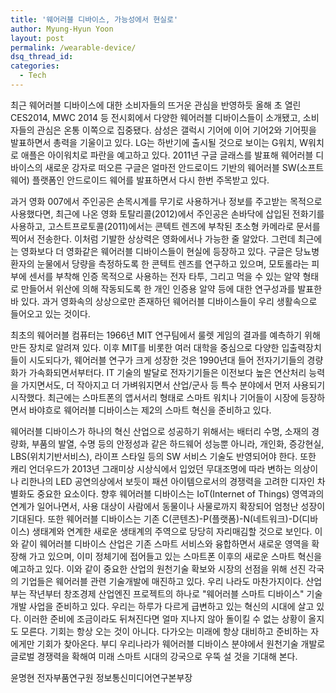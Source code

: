 ```yaml
---
title: '웨어러블 디바이스, 가능성에서 현실로'
author: Myung-Hyun Yoon
layout: post
permalink: /wearable-device/
dsq_thread_id:
categories:
  - Tech
---
```


최근 웨어러블 디바이스에 대한 소비자들의 뜨거운 관심을 반영하듯 올해 초 열린 CES2014, MWC 2014 등 전시회에서 
다양한 웨어러블 디바이스들이 소개됐고, 소비자들의 관심은 온통 이쪽으로 집중됐다. 삼성은 갤럭시 기어에 이어 기어2와 
기어핏을 발표하면서 총력을 기울이고 있다. 
LG는 하반기에 출시될 것으로 보이는 G워치, W워치로 애플은 아이워치로 파란을 예고하고 있다. 
2011년 구글 글래스를 발표해 웨어러블 디바이스의 새로운 강자로 떠오른 구글은 얼마전 안드로이드 기반의 웨어러블 SW(소프트웨어)
플랫폼인 안드로이드 웨어를 발표하면서 다시 한번 주목받고 있다.

과거 영화 007에서 주인공은 손목시계를 무기로 사용하거나 정보를 주고받는 목적으로 사용했다면, 최근에 나온 영화 
토탈리콜(2012)에서 주인공은 손바닥에 삽입된 전화기를 사용하고, 고스트프로토콜(2011)에서는 콘텍트 렌즈에 부착된 
초소형 카메라로 문서를 찍어서 전송한다. 
이처럼 기발한 상상력은 영화에서나 가능한 줄 알았다. 
그런데 최근에는 영화보다 더 영화같은 웨어러블 디바이스들이 현실에 등장하고 있다. 
구글은 당뇨병 환자의 눈물에서 당량을 측정하도록 한 콘텍트 렌즈를 연구하고 있으며, 모토롤라는 피부에 센서를 부착해 
인증 목적으로 사용하는 전자 타투, 그리고 먹을 수 있는 알약 형태로 만들어서 위산에 의해 작동되도록 한 개인 인증용 
알약 등에 대한 연구성과를 발표한바 있다. 
과거 영화속의 상상으로만 존재하던 웨어러블 디바이스들이 우리 생활속으로 들어오고 있는 것이다.

최초의 웨어러블 컴퓨터는 1966년 MIT 연구팀에서 룰렛 게임의 결과를 예측하기 위해 만든 장치로 알려져 있다. 
이후 MIT를 비롯한 여러 대학을 중심으로 다양한 입출력장치들이 시도되다가, 웨어러블 연구가 크게 성장한 것은 1990년대 
들어 전자기기들의 경량화가 가속화되면서부터다. 
IT 기술의 발달로 전자기기들은 이전보다 높은 연산처리 능력을 가지면서도, 더 작아지고 더 가벼워지면서 산업/군사 등 
특수 분야에서 먼저 사용되기 시작했다. 
최근에는 스마트폰의 앱서서리 형태로 스마트 워치나 기어들이 시장에 등장하면서 바야흐로 웨어러블 디바이스는 제2의 스마트 
혁신을 준비하고 있다.

웨어러블 디바이스가 하나의 혁신 산업으로 성공하기 위해서는 배터리 수명, 소재의 경량화, 부품의 발열, 수명 등의 안정성과 
같은 하드웨어 성능뿐 아니라, 개인화, 증강현실, LBS(위치기반서비스), 라이프 스타일 등의 SW 서비스 기술도 반영되어야 한다. 
또한 캐리 언더우드가 2013년 그래미상 시상식에서 입었던 무대조명에 따라 변하는 의상이나 리한나의 LED 공연의상에서 보듯이 
패션 아이템으로서의 경쟁력을 고려한 디자인 차별화도 중요한 요소이다.
향후 웨어러블 디바이스는 IoT(Internet of Things) 영역과의 연계가 일어나면서, 사용 대상이 사람에서 동물이나 사물로까지 
확장되어 엄청난 성장이 기대된다. 
또한 웨어러블 디바이스는 기존 C(콘텐츠)-P(플랫폼)-N(네트워크)-D(디바이스) 생태계와 연계한 새로운 생태계의 주역으로 당당히 
자리매김할 것으로 보인다.
이와 같이 웨어러블 디바이스 산업은 기존 스마트 서비스와 융합하면서 새로운 영역을 확장해 가고 있으며, 이미 정체기에 접어들고 있는 
스마트폰 이후의 새로운 스마트 혁신을 예고하고 있다. 
이와 같이 중요한 산업의 원천기술 확보와 시장의 선점을 위해 선진 각국의 기업들은 웨어러블 관련 기술개발에 매진하고 있다. 
우리 나라도 마찬가지이다. 산업부는 작년부터 창조경제 산업엔진 프로젝트의 하나로 "웨어러블 스마트 디바이스" 기술개발 사업을 준비하고 있다. 
우리는 하루가 다르게 급변하고 있는 혁신의 시대에 살고 있다. 
이러한 준비에 조금이라도 뒤쳐진다면 얼마 지나지 않아 돌이킬 수 없는 상황이 올지도 모른다. 
기회는 항상 오는 것이 아니다. 다가오는 미래에 항상 대비하고 준비하는 자에게만 기회가 찾아온다. 
부디 우리나라가 웨어러블 디바이스 분야에서 원천기술 개발로 글로벌 경쟁력을 확해여 미래 스마트 시대의 강국으로 우뚝 설 것을 기대해 본다.

윤명현 전자부품연구원 정보통신미디어연구본부장
